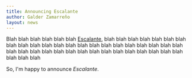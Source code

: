 ```yaml
---
title: Announcing Escalante
author: Galder Zamarreño
layout: news
---
```


Blah blah blah blah blah blah [Escalante](http://escalante.io/), blah blah
blah blah blah blah blah blah blah blah blah blah blah blah blah blah blah
blah blah blah blah blah blah blah blah blah blah blah blah blah blah blah
blah blah blah blah blah blah blah blah

So, I'm happy to announce *Escalante*.

